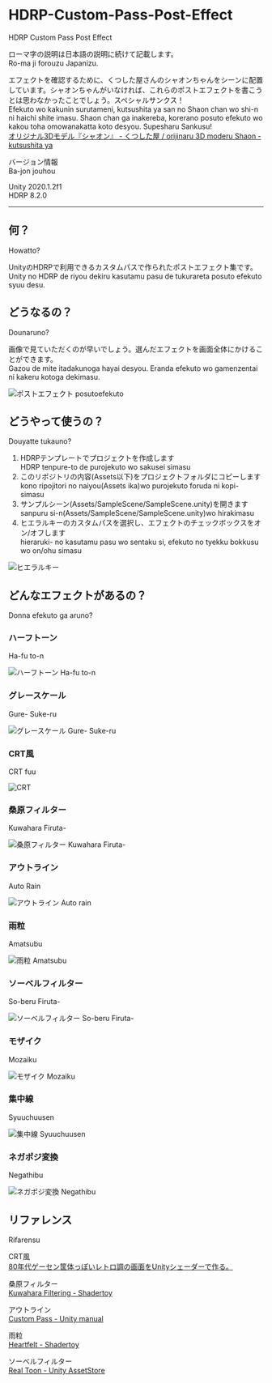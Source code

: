 # HDRP-Custom-Pass-Post-Effect  
HDRP Custom Pass Post Effect

ローマ字の説明は日本語の説明に続けて記載します。  
Ro-ma ji forouzu Japanizu.

エフェクトを確認するために、くつした屋さんのシャオンちゃんをシーンに配置しています。シャオンちゃんがいなければ、これらのポストエフェクトを書こうとは思わなかったことでしょう。スペシャルサンクス！  
Efekuto wo kakunin surutameni, kutsushita ya san no Shaon chan wo shi-n ni haichi shite imasu. Shaon chan ga inakereba, korerano posuto efekuto wo kakou toha omowanakatta koto desyou. Supesharu Sankusu!  
[オリジナル3Dモデル『シャオン』 - くつした屋 / orijinaru 3D moderu Shaon - kutsushita ya](https://booth.pm/ja/items/2048231)

バージョン情報  
Ba-jon jouhou

Unity 2020.1.2f1  
HDRP 8.2.0

---

## 何？  
Howatto?

UnityのHDRPで利用できるカスタムパスで作られたポストエフェクト集です。  
Unity no HDRP de riyou dekiru kasutamu pasu de tukurareta posuto efekuto syuu desu.

## どうなるの？  
Dounaruno?

画像で見ていただくのが早いでしょう。選んだエフェクトを画面全体にかけることができます。  
Gazou de mite itadakunoga hayai desyou. Eranda efekuto wo gamenzentai ni kakeru kotoga dekimasu.

![ポストエフェクト posutoefekuto](https://raw.githubusercontent.com/sayachang/HDRP-Custom-Pass-Post-Effect/master/Images/CustomPassImage.png "posteffect")

## どうやって使うの？  
Douyatte tukauno?

1. HDRPテンプレートでプロジェクトを作成します  
HDRP tenpure-to de purojekuto wo sakusei simasu
1. このリポジトリの内容(Assets以下)をプロジェクトフォルダにコピーします  
kono ripojitori no naiyou(Assets ika)wo purojekuto foruda ni kopi- simasu
1. サンプルシーン(Assets/SampleScene/SampleScene.unity)を開きます  
sanpuru si-n(Assets/SampleScene/SampleScene.unity)wo hirakimasu
1. ヒエラルキーのカスタムパスを選択し、エフェクトのチェックボックスをオン/オフします  
hieraruki- no kasutamu pasu wo sentaku si, efekuto no tyekku bokkusu wo on/ohu simasu

![ヒエラルキー](https://raw.githubusercontent.com/sayachang/HDRP-Custom-Pass-Post-Effect/master/Images/CustomPassGameObject.png "Hierarchy")

## どんなエフェクトがあるの？  
Donna efekuto ga aruno?

### ハーフトーン  
Ha-fu to-n

![ハーフトーン Ha-fu to-n](https://raw.githubusercontent.com/sayachang/HDRP-Custom-Pass-Post-Effect/master/Images/Halftone.png "Halftone")

### グレースケール  
Gure- Suke-ru

![グレースケール Gure- Suke-ru](https://raw.githubusercontent.com/sayachang/HDRP-Custom-Pass-Post-Effect/master/Images/Grayscale.png "Grayscale")

### CRT風  
CRT fuu

![CRT](https://raw.githubusercontent.com/sayachang/HDRP-Custom-Pass-Post-Effect/master/Images/CRT.png "CRT")

### 桑原フィルター  
Kuwahara Firuta-

![桑原フィルター Kuwahara Firuta-](https://raw.githubusercontent.com/sayachang/HDRP-Custom-Pass-Post-Effect/master/Images/KuwaharaFilter.png "Kuwahara Filter")

### アウトライン  
Auto Rain

![アウトライン Auto rain](https://raw.githubusercontent.com/sayachang/HDRP-Custom-Pass-Post-Effect/master/Images/Outline.png "Outline")

### 雨粒  
Amatsubu

![雨粒 Amatsubu](https://raw.githubusercontent.com/sayachang/HDRP-Custom-Pass-Post-Effect/master/Images/RainDrops.png "Rain Drops")

### ソーベルフィルター  
So-beru Firuta-

![ソーベルフィルター So-beru Firuta-](https://raw.githubusercontent.com/sayachang/HDRP-Custom-Pass-Post-Effect/master/Images/SobelFilter.png "Sobel Filter")

### モザイク  
Mozaiku

![モザイク Mozaiku](https://raw.githubusercontent.com/sayachang/HDRP-Custom-Pass-Post-Effect/master/Images/Mosaic.png "Mosaic")

### 集中線  
Syuuchuusen

![集中線 Syuuchuusen](https://raw.githubusercontent.com/sayachang/HDRP-Custom-Pass-Post-Effect/master/Images/Concentrated.png "Concentrated")

### ネガポジ変換  
Negathibu

![ネガポジ変換 Negathibu](https://raw.githubusercontent.com/sayachang/HDRP-Custom-Pass-Post-Effect/master/Images/Nega.png "Nega")

## リファレンス  
Rifarensu

CRT風  
[80年代ゲーセン筐体っぽいレトロ調の画面をUnityシェーダーで作る。](https://sayachang-bot.hateblo.jp/entry/2019/12/11/231351)

桑原フィルター  
[Kuwahara Filtering - Shadertoy](https://www.shadertoy.com/view/MsXSz4#)

アウトライン  
[Custom Pass - Unity manual](https://docs.unity3d.com/Packages/com.unity.render-pipelines.high-definition@8.2/manual/Custom-Pass.html)

雨粒  
[Heartfelt - Shadertoy](https://www.shadertoy.com/view/ltffzl)

ソーベルフィルター  
[Real Toon - Unity AssetStore](https://assetstore.unity.com/packages/vfx/shaders/realtoon-65518)
